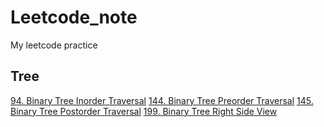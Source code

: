 # Leetcode_note
My leetcode practice

## Tree

[94. Binary Tree Inorder Traversal](https://github.com/r06921037zwh/Leetcode_note/blob/master/Binary_Tree_Inorder_Traversal.cpp)
[144. Binary Tree Preorder Traversal](https://github.com/r06921037zwh/Leetcode_note/blob/master/Binary_Tree_Preorder_Traversal.cpp)
[145. Binary Tree Postorder Traversal](https://github.com/r06921037zwh/Leetcode_note/blob/master/Binary_Tree_Postorder_Traversal.cpp)
[199. Binary Tree Right Side View](https://github.com/r06921037zwh/Leetcode_note/blob/master/Binary_Tree_Right_Side_View.cpp)
